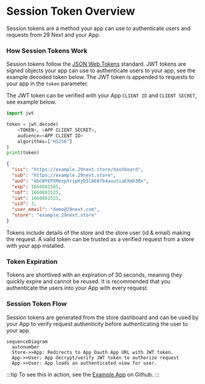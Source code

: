 ---
---

# Session Token Overview

Session tokens are a method your app can use to authenticate users and requests from 29 Next and your App.

### How Session Tokens Work

Session tokens follow the [JSON Web Tokens](https://jwt.io/introduction) standard. JWT tokens are signed objects your app can use to authenticate users to your app, see the example decoded token below. The JWT token is appended to requests to your app in the `token` parameter.

The JWT token can be verified with your App `CLIENT ID` and `CLIENT SECRET`, see example below.

```python title="JWT Token Decrypt & Verify"
import jwt

token = jwt.decode(
    <TOKEN>, <APP CLIENT SECRET>,
    audience=<APP CLIENT ID>
    algorithms=["HS256"]
)
print(token)
```

```json title="JWT Token Decoded"
{
  "iss": "https://example.29next.store/dashboard",
  "sub": "https://example.29next.store",
  "aud": "kbCWYEPXMezpXripKyDSlA68fb4auutiaEXmh3Rx",
  "exp": 1660881585,
  "nbf": 1660881525,
  "iat": 1660881525,
  "uid": 3,
  "user_email": "demo@29next.com",
  "store": "example.29next.store"
}
```

Tokens include details of the store and the store user (id & email) making the request. A valid token can be trusted as a verified request from a store with your app installed.


### Token Expiration

Tokens are shortlived with an expiration of 30 seconds, meaning they quickly expire and cannot be reused. It is recommended that you authenticate the users into your App with every request.

### Session Token Flow

Session tokens are generated from the store dashboard and can be used by your App to verify request authenticity before authenticating the user to your app.

``` mermaid
sequenceDiagram
  autonumber
  Store->>App: Redirects to App Oauth App URL with JWT token.
  App->>User: App decrypt/verify JWT token to authorize request
  App->>User: App loads an authenticated view for user.
```

:::tip
To see this in action, see the [Example App](https://github.com/29next/example-app) on Github.
:::
